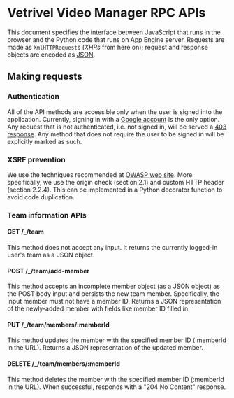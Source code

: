 # Vetrivel Video Manager RPC APIs
This document specifies the interface between JavaScript that runs in the
browser and the Python code that runs on App Engine server. Requests are made
as `XmlHTTPRequest`s (*XHRs* from here on); request and response objects are
encoded as [JSON](http://json.org/).

## Making requests
### Authentication
All of the API methods are accessible only when the user is signed into the
application. Currently, signing in with a
[Google account](https://en.wikipedia.org/wiki/Google_Account) is the only
option. Any request that is not authenticated, i.e. not signed in, will be
served a [403 response](https://httpstatuses.com/403). Any method that does not
require the user to be signed in will be explicitly marked as such.

### XSRF prevention
We use the techniques recommended at [OWASP web
site](https://www.owasp.org/index.php/Cross-Site_Request_Forgery_%28CSRF%29_Prevention_Cheat_Sheet).
More specifically, we use the origin check (section 2.1) and custom HTTP header
(section 2.2.4). This can be implemented in a Python decorator function to
avoid code duplication.

### Team information APIs
#### GET /_/team
This method does not accept any input. It returns the currently logged-in
user's team as a JSON object.

#### POST /_/team/add-member
This method accepts an incomplete member object (as a JSON object) as the POST
body input and persists the new team member. Specifically, the input member
must not have a member ID. Returns a JSON representation of the newly-added
member with fields like member ID filled in.

#### PUT /_/team/members/:memberId
This method updates the member with the specified member ID (:memberId in the
URL). Returns a JSON representation of the updated member.

#### DELETE /_/team/members/:memberId
This method deletes the member with the specified member ID (:memberId in the
URL). When successful, responds with a "204 No Content" response.
